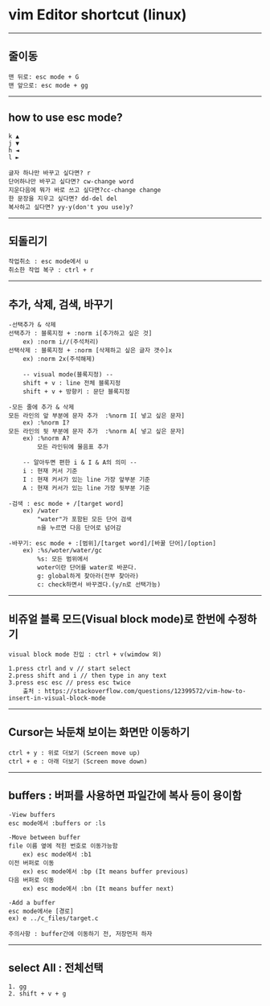 # vim Editor shortcut (linux)   
   
---------------------------------------------------   
## 줄이동   
	맨 뒤로: esc mode + G   
	맨 앞으로: esc mode + gg   
   
---------------------------------------------------   
## how to use esc mode?   
	k ▲   
	j ▼   
	h ◄   
	l ►   
		   
	글자 하나만 바꾸고 싶다면? r   
	단어하나만 바꾸고 싶다면? cw-change word   
	지운다음에 뭐가 바로 쓰고 싶다면?cc-change change   
	한 문장을 지우고 싶다면? dd-del del   
	복사하고 싶다면? yy-y(don't you use)y?   
   
---------------------------------------------------   
## 되돌리기      
   
	작업취소 : esc mode에서 u      
	취소한 작업 복구 : ctrl + r      
   
---------------------------------------------------   
## 추가, 삭제, 검색, 바꾸기   
   
	-선택추가 & 삭제   
	선택추가 : 블록지정 + :norm i[추가하고 싶은 것]      
	  	ex) :norm i//(주석처리)   
	선택삭제 : 블록지정 + :norm [삭제하고 싶은 글자 갯수]x      
  		ex) :norm 2x(주석해제)   
   
		-- visual mode(블록지정) --   
		shift + v : line 전체 블록지정      
		shift + v + 방향키 : 문단 블록지정   
   
	-모든 줄에 추가 & 삭제   
	모든 라인의 앞 부분에 문자 추가	:%norm I[ 넣고 싶은 문자]   
		ex) :%norm I?   
	모든 라인의 뒷 부분에 문자 추가	:%norm A[ 넣고 싶은 문자]   
		ex) :%norm A?   
			모든 라인뒤에 물음표 추가   
	   
		-- 알아두면 편한 i & I & A의 의미 --   
		i : 현재 커서 기준   
		I : 현재 커서가 있는 line 가장 앞부분 기준   
		A : 현재 커서가 있는 line 가장 뒷부분 기준   
		   
	-검색 : esc mode + /[target word]   
		ex) /water   
			"water"가 포함된 모든 단어 검색   
			n을 누르면 다음 단어로 넘어감   
   
	-바꾸기: esc mode + :[범위]/[target word]/[바꿀 단어]/[option]   
		ex) :%s/woter/water/gc   
			%s: 모든 범위에서   
			woter이란 단어를 water로 바꾼다.   
			g: global하게 찾아라(전부 찾아라)   
			c: check하면서 바꾸겠다.(y/n로 선택가능) 
---------------------------------------------------   
## 비쥬얼 블록 모드(Visual block mode)로 한번에 수정하기    
	visual block mode 진입 : ctrl + v(wimdow 외)    
	
	1.press ctrl and v // start select   
	2.press shift and i // then type in any text   
	3.press esc esc // press esc twice	  
		출처 : https://stackoverflow.com/questions/12399572/vim-how-to-insert-in-visual-block-mode   
---------------------------------------------------   
## Cursor는 놔둔채 보이는 화면만 이동하기   
   
	ctrl + y : 위로 더보기 (Screen move up)      
	ctrl + e : 아래 더보기 (Screen move down)    
   
---------------------------------------------------   
## buffers : 버퍼를 사용하면 파일간에 복사 등이 용이함   
   
	-View buffers   
	esc mode에서 :buffers or :ls

	-Move between buffer 
	file 이름 옆에 적힌 번호로 이동가능함   
		ex) esc mode에서 :b1  
	이전 버퍼로 이동
		ex) esc mode에서 :bp (It means buffer previous)
	다음 버퍼로 이동
		ex) esc mode에서 :bn (It means buffer next)   

	-Add a buffer   
	esc mode에서e [경로]   
	ex) e ../c_files/target.c   
   
	주의사항 : buffer간에 이동하기 전, 저장먼저 하자   
---------------------------------------------------   
## select All : 전체선택    
	1. gg    
	2. shift + v + g       
